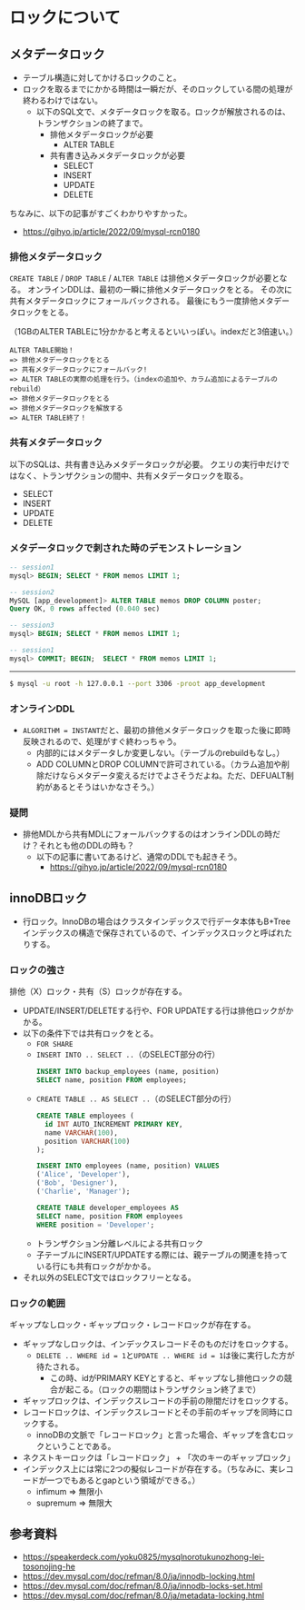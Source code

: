 # ロックについて
## メタデータロック
- テーブル構造に対してかけるロックのこと。
- ロックを取るまでにかかる時間は一瞬だが、そのロックしている間の処理が終わるわけではない。
  - 以下のSQL文で、メタデータロックを取る。ロックが解放されるのは、トランザクションの終了まで。
    - 排他メタデータロックが必要
      - ALTER TABLE
    - 共有書き込みメタデータロックが必要
      - SELECT
      - INSERT
      - UPDATE
      - DELETE

ちなみに、以下の記事がすごくわかりやすかった。
- https://gihyo.jp/article/2022/09/mysql-rcn0180

### 排他メタデータロック
`CREATE TABLE` / `DROP TABLE` / `ALTER TABLE` は排他メタデータロックが必要となる。
オンラインDDLは、最初の一瞬に排他メタデータロックをとる。
その次に共有メタデータロックにフォールバックされる。
最後にもう一度排他メタデータロックをとる。

（1GBのALTER TABLEに1分かかると考えるといいっぽい。indexだと3倍速い。）
```
ALTER TABLE開始！
=> 排他メタデータロックをとる
=> 共有メタデータロックにフォールバック!
=> ALTER TABLEの実際の処理を行う。（indexの追加や、カラム追加によるテーブルのrebuild）
=> 排他メタデータロックをとる
=> 排他メタデータロックを解放する
=> ALTER TABLE終了！
```

### 共有メタデータロック
以下のSQLは、共有書き込みメタデータロックが必要。
クエリの実行中だけではなく、トランザクションの間中、共有メタデータロックを取る。

- SELECT
- INSERT
- UPDATE
- DELETE

### メタデータロックで刺された時のデモンストレーション
```sql
-- session1
mysql> BEGIN; SELECT * FROM memos LIMIT 1;

-- session2
MySQL [app_development]> ALTER TABLE memos DROP COLUMN poster;
Query OK, 0 rows affected (0.040 sec)

-- session3
mysql> BEGIN; SELECT * FROM memos LIMIT 1;

-- session1
mysql> COMMIT; BEGIN;  SELECT * FROM memos LIMIT 1;
```

---

```bash
$ mysql -u root -h 127.0.0.1 --port 3306 -proot app_development
```

### オンラインDDL
- `ALGORITHM = INSTANT`だと、最初の排他メタデータロックを取った後に即時反映されるので、処理がすぐ終わっちゃう。
  - 内部的にはメタデータしか変更しない。（テーブルのrebuildもなし。）
  - ADD COLUMNとDROP COLUMNで許可されている。（カラム追加や削除だけならメタデータ変えるだけでよさそうだよね。ただ、DEFUALT制約があるとそうはいかなさそう。）

### 疑問
- 排他MDLから共有MDLにフォールバックするのはオンラインDDLの時だけ？それとも他のDDLの時も？
  - 以下の記事に書いてあるけど、通常のDDLでも起きそう。
    - https://gihyo.jp/article/2022/09/mysql-rcn0180

## innoDBロック
- 行ロック。InnoDBの場合はクラスタインデックスで行データ本体もB+Treeインデックスの構造で保存されているので、インデックスロックと呼ばれたりする。

### ロックの強さ
排他（X）ロック・共有（S）ロックが存在する。
- UPDATE/INSERT/DELETEする行や、FOR UPDATEする行は排他ロックがかかる。
- 以下の条件下では共有ロックをとる。
  - `FOR SHARE`
  - `INSERT INTO .. SELECT ..`（のSELECT部分の行）
    ```sql
    INSERT INTO backup_employees (name, position)
    SELECT name, position FROM employees;
    ```
  - `CREATE TABLE .. AS SELECT ..`（のSELECT部分の行）
    ```sql
    CREATE TABLE employees (
      id INT AUTO_INCREMENT PRIMARY KEY,
      name VARCHAR(100),
      position VARCHAR(100)
    );

    INSERT INTO employees (name, position) VALUES
    ('Alice', 'Developer'),
    ('Bob', 'Designer'),
    ('Charlie', 'Manager');

    CREATE TABLE developer_employees AS
    SELECT name, position FROM employees
    WHERE position = 'Developer';
    ```
  - トランザクション分離レベルによる共有ロック
  - 子テーブルにINSERT/UPDATEする際には、親テーブルの関連を持っている行にも共有ロックがかかる。
- それ以外のSELECT文ではロックフリーとなる。

### ロックの範囲
ギャップなしロック・ギャップロック・レコードロックが存在する。
- ギャップなしロックは、インデックスレコードそのものだけをロックする。
  - `DELETE .. WHERE id = 1`と`UPDATE .. WHERE id = 1`は後に実行した方が待たされる。
    - この時、idがPRIMARY KEYとすると、ギャップなし排他ロックの競合が起こる。（ロックの期間はトランザクション終了まで）
- ギャップロックは、インデックスレコードの手前の隙間だけをロックする。
- レコードロックは、インデックスレコードとその手前のギャップを同時にロックする。
  - innoDBの文脈で「レコードロック」と言った場合、ギャップを含むロックということである。
- ネクストキーロックは「レコードロック」 + 「次のキーのギャップロック」
- インデックス上には常に2つの擬似レコードが存在する。（ちなみに、実レコードが一つでもあるとgapという領域ができる。）
  - infimum => 無限小
  - supremum => 無限大

## 参考資料
- https://speakerdeck.com/yoku0825/mysqlnorotukunozhong-lei-tosonojing-he
- https://dev.mysql.com/doc/refman/8.0/ja/innodb-locking.html
- https://dev.mysql.com/doc/refman/8.0/ja/innodb-locks-set.html
- https://dev.mysql.com/doc/refman/8.0/ja/metadata-locking.html
